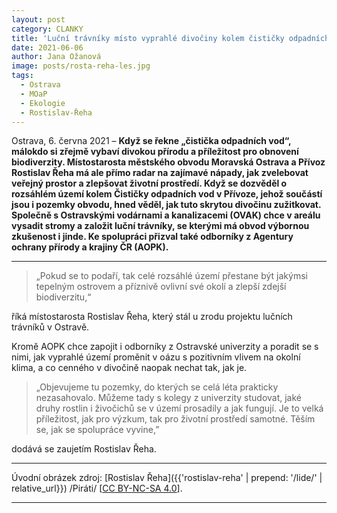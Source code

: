 ```yaml
---
layout: post
category: CLANKY
title: 'Luční trávníky místo vyprahlé divočiny kolem čističky odpadních vod'
date: 2021-06-06
author: Jana Ožanová 
image: posts/rosta-reha-les.jpg
tags:
  - Ostrava
  - MOaP
  - Ekologie
  - Rostislav-Řeha
---
```


Ostrava, 6. června 2021 – **Když se řekne „čistička odpadních vod“, málokdo si zřejmě vybaví divokou přírodu a příležitost pro obnovení biodiverzity. Místostarosta městského obvodu Moravská Ostrava a Přívoz Rostislav Řeha má ale přímo radar na zajímavé nápady, jak zvelebovat veřejný prostor a zlepšovat životní prostředí. Když se dozvěděl o rozsáhlém území kolem Čističky odpadních vod v Přívoze, jehož součástí jsou i pozemky obvodu, hned věděl, jak tuto skrytou divočinu zužitkovat. Společně s Ostravskými vodárnami a kanalizacemi (OVAK) chce v areálu vysadit stromy a založit luční trávníky, se kterými má obvod výbornou zkušenost i jinde. Ke spolupráci přizval také odborníky z Agentury ochrany přírody a krajiny ČR (AOPK).**

<hr />

> „Pokud se to podaří, tak celé rozsáhlé území přestane být jakýmsi tepelným ostrovem a příznivě ovlivní své okolí a zlepší zdejší biodiverzitu,“ 

říká místostarosta Rostislav Řeha, který stál u zrodu projektu lučních trávníků v Ostravě.

Kromě AOPK chce zapojit i odborníky z Ostravské univerzity a poradit se s nimi, jak vyprahlé území proměnit v oázu s pozitivním vlivem na okolní klima, a co cenného v divočině naopak nechat tak, jak je.

> „Objevujeme tu pozemky, do kterých se celá léta prakticky nezasahovalo. Můžeme tady s kolegy z univerzity studovat, jaké druhy rostlin i živočichů se v území prosadily a jak fungují. Je to velká příležitost, jak pro výzkum, tak pro životní prostředí samotné. Těším se, jak se spolupráce vyvine,” 

dodává se zaujetím Rostislav Řeha.

---

Úvodní obrázek zdroj: [Rostislav Řeha]({{'rostislav-reha' | prepend: '/lide/' | relative_url}}) /Piráti/ \[[CC BY-NC-SA 4.0](https://creativecommons.org/licenses/by-nc-sa/4.0/deed.cs)\].

- - -

